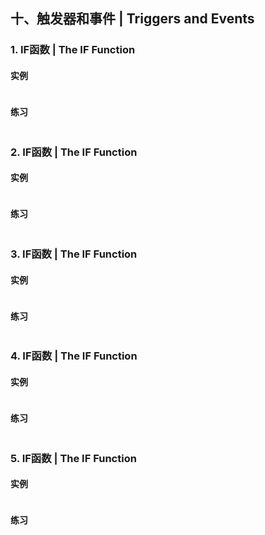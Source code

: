## **十、触发器和事件 | Triggers and Events**
### 1. **IF函数 | The IF Function**
#### **实例**
```sql

```
#### **练习**
```sql

```
### 2. **IF函数 | The IF Function**
#### **实例**
```sql

```
#### **练习**
```sql

```
### 3. **IF函数 | The IF Function**
#### **实例**
```sql

```
#### **练习**
```sql

```
### 4. **IF函数 | The IF Function**
#### **实例**
```sql

```
#### **练习**
```sql

```
### 5. **IF函数 | The IF Function**
#### **实例**
```sql

```
#### **练习**
```sql

```